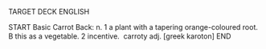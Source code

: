 TARGET DECK
ENGLISH

START
Basic
Carrot
Back: n. 1 a plant with a tapering orange-coloured root. B this as a vegetable. 2 incentive.  carroty adj. [greek karoton]
END
